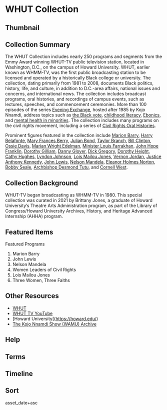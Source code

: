 # WHUT Collection

## Thumbnail

## Collection Summary

The WHUT Collection includes nearly 250 programs and segments from the Emmy Award winning WHUT-TV public television station, located in Washington, D.C., on the campus of Howard University. WHUT, earlier known as WHMM-TV, was the first public broadcasting station to be licensed and operated by a historically Black college or university. The collection, dating primarily from 1981 to 2008, documents Black politics, history, life, and culture, in addition to D.C.-area affairs, national issues and concerns, and international news. The collection includes broadcast programs, oral histories, and recordings of campus events, such as lectures, speeches, and commencement ceremonies. More than 100 episodes of the series [Evening Exchange](https://americanarchive.org/catalog?f%5Bseries_titles%5D%5B%5D=Evening+Exchange&per_page=100&sort=asset_date+asc&f%5baccess_types%5d%5b%5d=online), hosted after 1985 by Kojo Nnamdi, address topics such as [the Black vote](https://americanarchive.org/catalog/cpb-aacip-293-21tdz2qh), [childhood literacy](https://americanarchive.org/catalog/cpb-aacip-293-375tb6ts), [Ebonics](https://americanarchive.org/catalog/cpb-aacip-293-27zkh42c), and [mental health in minorities](https://americanarchive.org/catalog/cpb-aacip_293-h707w67k8j). The collection includes many programs on the civil rights movement, including a series of [Civil Rights Oral Histories](https://americanarchive.org/catalog?utf8=%E2%9C%93&f%5Bcontributing_organizations%5D%5B%5D=WHUT+%28DC%29&f%5Baccess_types%5D%5B%5D=online&q=%2Btitles%3A%22civil+rights+oral+histories%22). 

Prominent figures featured in the collection include [Marion Barry](https://americanarchive.org/catalog?utf8=%E2%9C%93&f%5Bcontributing_organizations%5D%5B%5D=WHUT+%28DC%29&f%5Baccess_types%5D%5B%5D=online&q=%2Btitles%3A%22marion+barry%22), [Harry Belafonte](https://americanarchive.org/catalog?q=%22harry+belafonte+master+class%22&utf8=%E2%9C%93&f%5baccess_types%5d%5b%5d=online), [Mary Frances Berry](https://americanarchive.org/catalog/cpb-aacip-293-k93125qs3c), [Julian Bond](https://americanarchive.org/catalog?utf8=%E2%9C%93&f%5Bcontributing_organizations%5D%5B%5D=WHUT+%28DC%29&f%5Baccess_types%5D%5B%5D=online&q=%2Btitles%3A%22julian+bond%22), [Taylor Branch](https://americanarchive.org/catalog/cpb-aacip_293-sn00z71g7n), [Bill Clinton](https://americanarchive.org/catalog?utf8=%E2%9C%93&f%5Bcontributing_organizations%5D%5B%5D=WHUT+%28DC%29&f%5Baccess_types%5D%5B%5D=online&q=%2Btitles%3A%22bill+clinton%22), [Ossie Davis](https://americanarchive.org/catalog?utf8=%E2%9C%93&f%5Bcontributing_organizations%5D%5B%5D=WHUT+%28DC%29&f%5Baccess_types%5D%5B%5D=online&q=%2Btitles%3A%22ossie+davis%22), [Marian Wright Edelman](https://americanarchive.org/catalog/cpb-aacip-293-gx44q7r45b), [Minister Louis Farrakhan](https://americanarchive.org/catalog?utf8=%E2%9C%93&f%5Bcontributing_organizations%5D%5B%5D=WHUT+%28DC%29&f%5Baccess_types%5D%5B%5D=online&q=%2Btitles%3A%22farrakhan%22), [John Hope Franklin](https://americanarchive.org/catalog?utf8=%E2%9C%93&f%5Bcontributing_organizations%5D%5B%5D=WHUT+%28DC%29&f%5Baccess_types%5D%5B%5D=online&q=%2Btitles%3A%22john+hope+franklin%22), [Dorothy Gilliam](https://americanarchive.org/catalog/cpb-aacip-293-wp9t14v61h), [Danny Glover](https://americanarchive.org/catalog/cpb-aacip-293-4746q1sr37), [Dick Gregory](https://americanarchive.org/catalog/cpb-aacip-293-1j97659n80), [Dorothy Height](https://americanarchive.org/catalog?utf8=%E2%9C%93&f%5Bcontributing_organizations%5D%5B%5D=WHUT+%28DC%29&f%5Baccess_types%5D%5B%5D=online&q=%2Btitles%3A%22dorothy+height%22), [Cathy Hughes](https://americanarchive.org/catalog/cpb-aacip-293-6341p02r), [Lyndon Johnson](https://americanarchive.org/catalog/cpb-aacip-293-st7dr2ps62), [Lois Mailou Jones](https://americanarchive.org/catalog/cpb-aacip-293-t727941d1q), [Vernon Jordan](https://americanarchive.org/catalog?utf8=%E2%9C%93&f%5Bcontributing_organizations%5D%5B%5D=WHUT+%28DC%29&f%5Baccess_types%5D%5B%5D=online&q=%2Btitles%3A%22vernon+jordan%22), [Justice Anthony Kennedy](https://americanarchive.org/catalog/cpb-aacip_293-02q574fr), [John Lewis](https://americanarchive.org/catalog?utf8=%E2%9C%93&f%5Bcontributing_organizations%5D%5B%5D=WHUT+%28DC%29&f%5Baccess_types%5D%5B%5D=online&q=%2Btitles%3A%22john+lewis%22), [Nelson Mandela](https://americanarchive.org/catalog?utf8=%E2%9C%93&f%5Bcontributing_organizations%5D%5B%5D=WHUT+%28DC%29&f%5Baccess_types%5D%5B%5D=online&q=%2Btitles%3A%22nelson+mandela%22), [Eleanor Holmes Norton](https://americanarchive.org/catalog?utf8=%E2%9C%93&f%5Bcontributing_organizations%5D%5B%5D=WHUT+%28DC%29&f%5Baccess_types%5D%5B%5D=online&q=%2Btitles%3A%22eleanor+holmes+norton%22), [Bobby Seale](https://americanarchive.org/catalog/cpb-aacip-293-n58cf9jn81), [Archbishop Desmond Tutu](https://americanarchive.org/catalog/cpb-aacip_293-784j16wd), and [Cornell West](https://americanarchive.org/catalog?utf8=%E2%9C%93&f%5Bcontributing_organizations%5D%5B%5D=WHUT+%28DC%29&f%5Baccess_types%5D%5B%5D=online&q=%2Btitles%3A%22cornell+west%22).  

## Collection Background

WHUT-TV began broadcasting as WHMM-TV in 1980. This special collection was curated in 2021 by Brittany Jones, a graduate of Howard University’s Theatre Arts Administration program, as part of the Library of Congress/Howard University Archives, History, and Heritage Advanced Internship (AHHA) program.

## Featured Items

Featured Programs 

1.	Marion Barry 
2.	John Lewis 
3.	Nelson Mandela 
4.	Women Leaders of Civil Rights
5.	Lois Mailou Jones
6.	Three Women, Three Faiths 



## Other Resources

- [WHUT](https://www.whut.org/)
- [WHUT TV YouTube](https://www.youtube.com/c/WHUTTV?app=desktop)
- [Howard University[(https://howard.edu/)
- [The Kojo Nnamdi Show (WAMU) Archive](https://thekojonnamdishow.org/shows) 

## Help

## Terms 

## Timeline

## Sort

asset_date+asc

